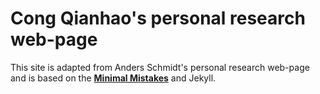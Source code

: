 # Cong Qianhao's personal research web-page

This site is adapted from Anders Schmidt's personal research web-page and is based on the **[Minimal Mistakes](http://mmistakes.github.io/minimal-mistakes)** and Jekyll.